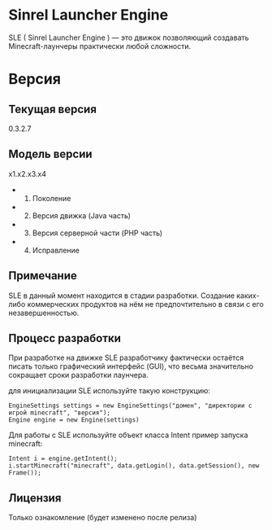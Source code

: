 ﻿Sinrel Launcher Engine
======================

SLE ( Sinrel Launcher Engine ) — это движок позволяющий создавать Minecraft-лаунчеры практически любой сложности.

Версия
======

Текущая версия
--------------
0.3.2.7

Модель версии
----------------

x1.x2.x3.x4

* 1) Поколение 
* 2) Версия движка (Java часть)
* 3) Версия серверной части (PHP часть)
* 4) Исправление

Примечание
----------

SLE в данный момент находится в стадии разработки. Создание каких-либо коммерческих продуктов на нём не предпочтительно в связи с его незавершенностью.

Процесс разработки
------------------

При разработке на движке SLE разработчику фактически остаётся писать только графический интерфейс (GUI), что весьма значительно сокращает сроки разработки лаунчера.

для инициализации SLE используйте такую конструкцию:
```Csharp
EngineSettings settings = new EngineSettings("домен", "директории с игрой minecraft", "версия");
Engine engine = new Engine(settings)
```
Для работы с SLE используйте объект класса Intent пример запуска minecraft:
```Csharp
Intent i = engine.getIntent();
i.startMinecraft("minecraft", data.getLogin(), data.getSession(), new Frame()); 
```
Лицензия
--------
Только ознакомление (будет изменено после релиза)

